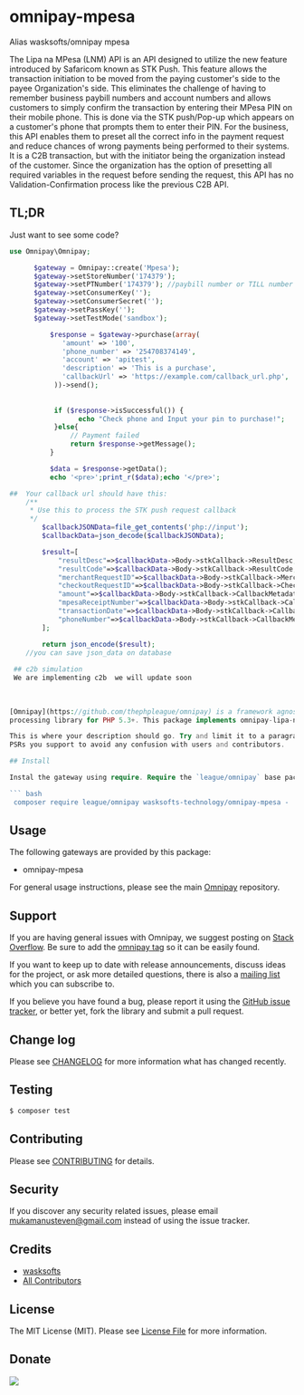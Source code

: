 # omnipay-mpesa
Alias wasksofts/omnipay mpesa

The Lipa na MPesa (LNM) API is an API designed to utilize the new feature introduced by Safaricom known as STK Push. 
This feature allows the transaction initiation to be moved from the paying customer's side to the payee Organization's side. 
This eliminates the challenge of having to remember business paybill numbers and account numbers and allows customers to simply 
confirm the transaction by entering their MPesa PIN on their mobile phone. 
This is done via the STK push/Pop-up which appears on a customer's phone that prompts them to enter their PIN. 
For the business, this API enables them to preset all the correct info in the payment request and 
reduce chances of wrong payments being performed to their systems. 
It is a C2B transaction, but with the initiator being the organization instead of the customer. 
Since the organization has the option of presetting all required variables in the request before sending the request,
this API has no Validation-Confirmation process like the previous C2B API.

## TL;DR
Just want to see some code? 

```php
use Omnipay\Omnipay;

      $gateway = Omnipay::create('Mpesa');
      $gateway->setStoreNumber('174379');
      $gateway->setPTNumber('174379'); //paybill number or TILL number
      $gateway->setConsumerKey('');
      $gateway->setConsumerSecret('');
      $gateway->setPassKey('');
      $gateway->setTestMode('sandbox'); 

          $response = $gateway->purchase(array(
             'amount' => '100',
             'phone_number' => '254708374149',
             'account' => 'apitest',
             'description' => 'This is a purchase',
             'callbackUrl' => 'https://example.com/callback_url.php',
           ))->send();
           
           
           if ($response->isSuccessful()) {
                 echo "Check phone and Input your pin to purchase!";
           }else{
               // Payment failed
               return $response->getMessage();
          } 

          $data = $response->getData();
          echo '<pre>';print_r($data);echo '</pre>';

##  Your callback url should have this:
    /**
     * Use this to process the STK push request callback
     */
        $callbackJSONData=file_get_contents('php://input');
        $callbackData=json_decode($callbackJSONData);

        $result=[
            "resultDesc"=>$callbackData->Body->stkCallback->ResultDesc,
            "resultCode"=>$callbackData->Body->stkCallback->ResultCode,
            "merchantRequestID"=>$callbackData->Body->stkCallback->MerchantRequestID,
            "checkoutRequestID"=>$callbackData->Body->stkCallback->CheckoutRequestID,
            "amount"=>$callbackData->Body->stkCallback->CallbackMetadata->Item[0]->Value,
            "mpesaReceiptNumber"=>$callbackData->Body->stkCallback->CallbackMetadata->Item[1]->Value,
            "transactionDate"=>$callbackData->Body->stkCallback->CallbackMetadata->Item[3]->Value,
            "phoneNumber"=>$callbackData->Body->stkCallback->CallbackMetadata->Item[4]->Value
        ];

        return json_encode($result);
    //you can save json_data on database
    
 ## c2b simulation 
 We are implementing c2b  we will update soon
 
 
 
[Omnipay](https://github.com/thephpleague/omnipay) is a framework agnostic, multi-gateway payment
processing library for PHP 5.3+. This package implements omnipay-lipa-na-mpesa support for Omnipay.

This is where your description should go. Try and limit it to a paragraph or two, and maybe throw in a mention of what
PSRs you support to avoid any confusion with users and contributors.

## Install

Instal the gateway using require. Require the `league/omnipay` base package and this gateway.

``` bash
 composer require league/omnipay wasksofts-technology/omnipay-mpesa -
```

## Usage

The following gateways are provided by this package:

 * omnipay-mpesa

For general usage instructions, please see the main [Omnipay](https://github.com/thephpleague/omnipay) repository.

## Support

If you are having general issues with Omnipay, we suggest posting on
[Stack Overflow](http://stackoverflow.com/). Be sure to add the
[omnipay tag](http://stackoverflow.com/questions/tagged/omnipay) so it can be easily found.

If you want to keep up to date with release announcements, discuss ideas for the project,
or ask more detailed questions, there is also a [mailing list](https://groups.google.com/forum/#!forum/omnipay) which
you can subscribe to.

If you believe you have found a bug, please report it using the [GitHub issue tracker](https://github.com/:vendor/omnipay-mpesa/issues),
or better yet, fork the library and submit a pull request.

## Change log

Please see [CHANGELOG](CHANGELOG.md) for more information what has changed recently.

## Testing

``` bash
$ composer test
```

## Contributing

Please see [CONTRIBUTING](CONTRIBUTING.md) for details.

## Security

If you discover any security related issues, please email mukamanusteven@gmail.com instead of using the issue tracker.

## Credits

- [wasksofts](https://github.com/wasksofts)
- [All Contributors](../../contributors)

## License

The MIT License (MIT). Please see [License File](LICENSE.md) for more information.

 ## Donate
 
   [![](https://www.paypalobjects.com/en_US/i/btn/btn_donateCC_LG.gif)](https://www.paypal.com/cgi-bin/webscr?cmd=_s-xclick&hosted_button_id=BCPJC49Z4ZBLG)
